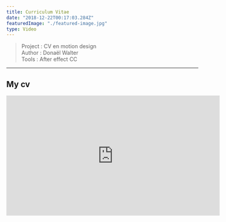 ```yaml
---
title: Curriculum Vitae
date: "2018-12-22T00:17:03.284Z"
featuredImage: "./featured-image.jpg"
type: Video
---
```

>Project : CV en motion design<br>
>Author : Donaël Walter<br>
>Tools : After effect CC<br>
----------------------------------------------------------
## My cv

<center>
<iframe width="560" height="315" src="https://www.youtube.com/embed/7HXsGpN4z74" frameborder="0" allow="accelerometer; autoplay; encrypted-media; gyroscope; picture-in-picture" allowfullscreen></iframe>
</center>
